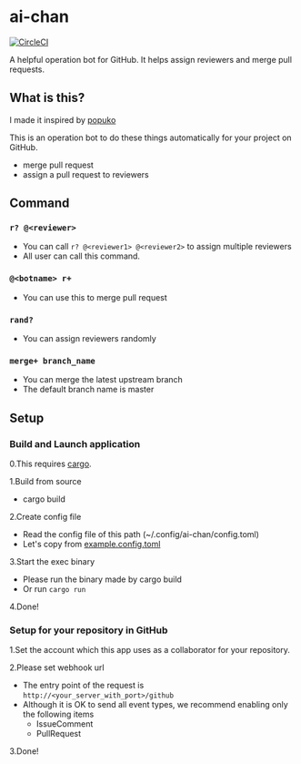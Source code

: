 # ai-chan

[![CircleCI](https://circleci.com/gh/k-nasa/ai-chan.svg?style=svg)](https://circleci.com/gh/k-nasa/ai-chan)

A helpful operation bot for GitHub. It helps assign reviewers and merge pull requests.

## What is this?

I made it inspired by [popuko](https://github.com/voyagegroup/popuko)

This is an operation bot to do these things automatically for your project on GitHub.

- merge pull request
- assign a pull request to reviewers

## Command

### ```r? @<reviewer>```

- You can call `r? @<reviewer1> @<reviewer2>` to assign multiple reviewers
- All user can call this command.

### ```@<botname> r+```

- You can use this to merge pull request

### ```rand?```
- You can assign reviewers randomly

### ```merge+ branch_name```
- You can merge the latest upstream branch
- The default branch name is master

## Setup

### Build and Launch application

0.This requires [cargo](https://github.com/rust-lang/cargo).

1.Build from source

- cargo build

2.Create config file

- Read the config file of this path (~/.config/ai-chan/config.toml)
- Let's copy from [example.config.toml](https://github.com/k-nasa/ai-chan/blob/master/example.config.toml)

3.Start the exec binary

- Please run the binary made by cargo build
- Or run ```cargo run```

4.Done!

### Setup for your repository in GitHub

1.Set the account which this app uses as a collaborator for your repository.

2.Please set webhook url

- The entry point of the request is ```http://<your_server_with_port>/github```
- Although it is OK to send all event types, we recommend enabling only the following items
  - IssueComment
  - PullRequest

3.Done!
